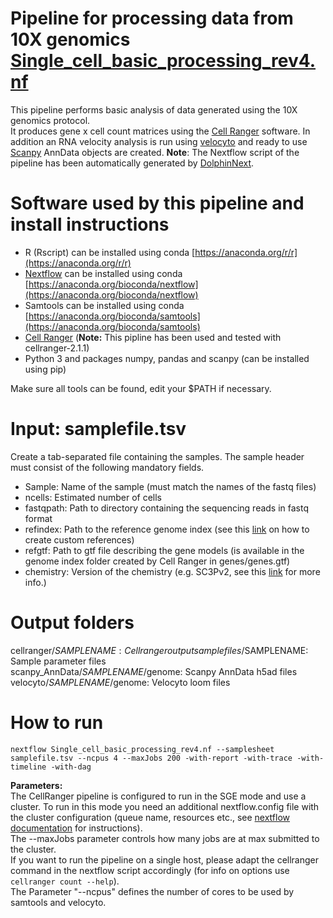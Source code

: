 # Pipeline for processing data from 10X genomics [Single_cell_basic_processing_rev4.nf](../nextflow/Single_cell_basic_processing_rev4.nf)
This pipeline performs basic analysis of data generated using the 10X genomics protocol.  
It produces gene x cell count matrices using the [Cell Ranger](https://support.10xgenomics.com/single-cell-gene-expression/software/pipelines/latest/what-is-cell-ranger) software. 
In addition an RNA velocity analysis is run using [velocyto](velocyto.org/velocyto.py/index.html) and ready to use [Scanpy](https://scanpy.readthedocs.io) AnnData objects are created.
**Note**: The Nextflow script of the pipeline has been automatically generated by [DolphinNext](https://dolphinnext.readthedocs.io/en/latest/).

# Software used by this pipeline and install instructions
* R (Rscript) can be installed using conda [https://anaconda.org/r/r](https://anaconda.org/r/r)
* [Nextflow](https://www.nextflow.io/) can be installed using conda [https://anaconda.org/bioconda/nextflow](https://anaconda.org/bioconda/nextflow)
* Samtools can be installed using conda [https://anaconda.org/bioconda/samtools](https://anaconda.org/bioconda/samtools)
* [Cell Ranger](https://support.10xgenomics.com/single-cell-gene-expression/software/pipelines/latest/what-is-cell-ranger) (**Note:** This pipline has been used and tested with cellranger-2.1.1)
* Python 3 and packages numpy, pandas and scanpy (can be installed using pip)
  
Make sure all tools can be found, edit your $PATH if necessary.  

# Input: samplefile.tsv

Create a tab-separated file containing the samples. The sample header must consist of the following mandatory fields.  

* Sample: Name of the sample (must match the names of the fastq files)
* ncells: Estimated number of cells
* fastqpath: Path to directory containing the sequencing reads in fastq format
* refindex: Path to the reference genome index (see this [link](https://support.10xgenomics.com/single-cell-gene-expression/software/pipelines/latest/advanced/references) on how to create custom references)
* refgtf: Path to gtf file describing the gene models (is available in the genome index folder created by Cell Ranger in genes/genes.gtf)
* chemistry: Version of the chemistry (e.g. SC3Pv2, see this [link](https://support.10xgenomics.com/single-cell-gene-expression/software/pipelines/latest/using/count) for more info.)

# Output folders
cellranger/$SAMPLENAME: Cellranger output  
samplefiles/$SAMPLENAME: Sample parameter files  
scanpy_AnnData/$SAMPLENAME/$genome: Scanpy AnnData h5ad files  
velocyto/$SAMPLENAME/$genome: Velocyto loom files  

# How to run
`nextflow Single_cell_basic_processing_rev4.nf --samplesheet samplefile.tsv --ncpus 4 --maxJobs 200 -with-report -with-trace -with-timeline -with-dag`

**Parameters:**  
The CellRanger pipeline is configured to run in the SGE mode and use a cluster. To run in this mode you need an additional nextflow.config file with the cluster configuration (queue name, resources etc., see [nextflow documentation](https://www.nextflow.io/docs/latest/index.html) for instructions).  
The --maxJobs parameter controls how many jobs are at max submitted to the cluster.  
If you want to run the pipeline on a single host, please adapt the cellranger command in the nextflow script accordingly (for info on options use `cellranger count --help`).  
The Parameter "--ncpus" defines the number of cores to be used by samtools and velocyto.  
